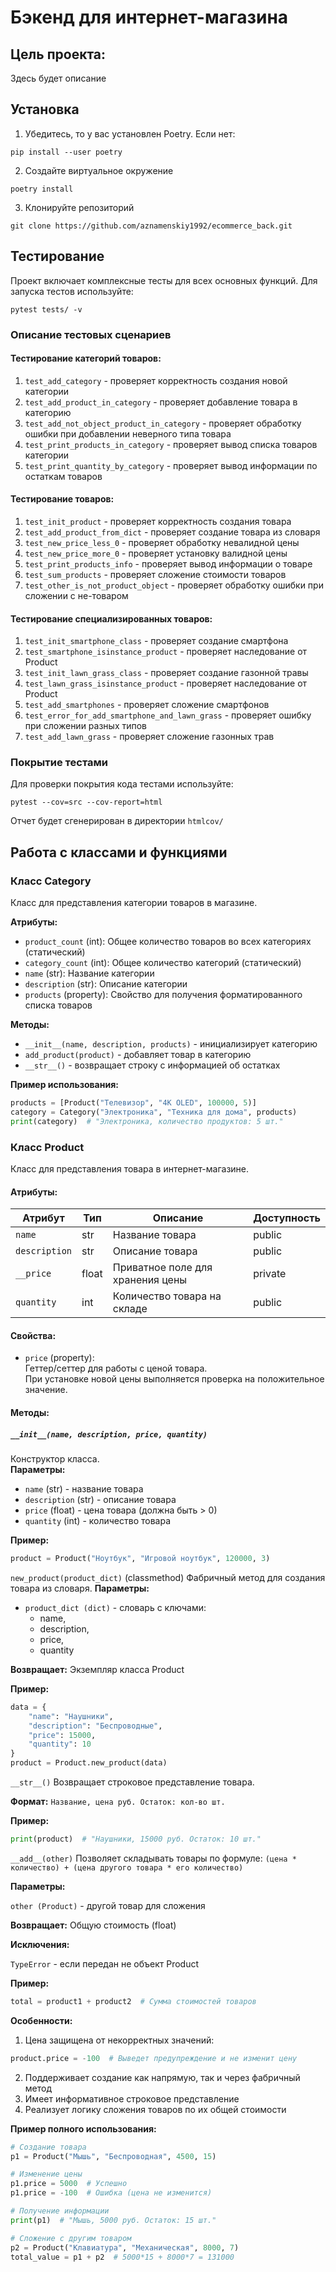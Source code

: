 # Бэкенд для интернет-магазина

## Цель проекта:
Здесь будет описание

## Установка
1. Убедитесь, то у вас установлен Poetry. Если нет:
```
pip install --user poetry
```
2. Создайте виртуальное окружение
```
poetry install
```
3. Клонируйте репозиторий
```
git clone https://github.com/aznamenskiy1992/ecommerce_back.git
```

## Тестирование
Проект включает комплексные тесты для всех основных функций. Для запуска тестов используйте:
```
pytest tests/ -v
```

### Описание тестовых сценариев

#### Тестирование категорий товаров:
1. `test_add_category` - проверяет корректность создания новой категории
2. `test_add_product_in_category` - проверяет добавление товара в категорию
3. `test_add_not_object_product_in_category` - проверяет обработку ошибки при добавлении неверного типа товара
4. `test_print_products_in_category` - проверяет вывод списка товаров категории
5. `test_print_quantity_by_category` - проверяет вывод информации по остаткам товаров

#### Тестирование товаров:
1. `test_init_product` - проверяет корректность создания товара
2. `test_add_product_from_dict` - проверяет создание товара из словаря
3. `test_new_price_less_0` - проверяет обработку невалидной цены
4. `test_new_price_more_0` - проверяет установку валидной цены
5. `test_print_products_info` - проверяет вывод информации о товаре
6. `test_sum_products` - проверяет сложение стоимости товаров
7. `test_other_is_not_product_object` - проверяет обработку ошибки при сложении с не-товаром

#### Тестирование специализированных товаров:
1. `test_init_smartphone_class` - проверяет создание смартфона
2. `test_smartphone_isinstance_product` - проверяет наследование от Product
3. `test_init_lawn_grass_class` - проверяет создание газонной травы
4. `test_lawn_grass_isinstance_product` - проверяет наследование от Product
5. `test_add_smartphones` - проверяет сложение смартфонов
6. `test_error_for_add_smartphone_and_lawn_grass` - проверяет ошибку при сложении разных типов
7. `test_add_lawn_grass` - проверяет сложение газонных трав

### Покрытие тестами
Для проверки покрытия кода тестами используйте:
```
pytest --cov=src --cov-report=html
```
Отчет будет сгенерирован в директории `htmlcov/`

## Работа с классами и функциями

### Класс Category
Класс для представления категории товаров в магазине.

**Атрибуты:**
- `product_count` (int): Общее количество товаров во всех категориях (статический)
- `category_count` (int): Общее количество категорий (статический)
- `name` (str): Название категории
- `description` (str): Описание категории
- `products` (property): Свойство для получения форматированного списка товаров

**Методы:**
- `__init__(name, description, products)` - инициализирует категорию
- `add_product(product)` - добавляет товар в категорию
- `__str__()` - возвращает строку с информацией об остатках

**Пример использования:**
```python
products = [Product("Телевизор", "4K OLED", 100000, 5)]
category = Category("Электроника", "Техника для дома", products)
print(category)  # "Электроника, количество продуктов: 5 шт."
```

### Класс Product

Класс для представления товара в интернет-магазине.

#### Атрибуты:
| Атрибут       | Тип    | Описание                          | Доступность   |
|---------------|--------|-----------------------------------|---------------|
| `name`        | str    | Название товара                   | public        |
| `description` | str    | Описание товара                   | public        |
| `__price`     | float  | Приватное поле для хранения цены  | private       |
| `quantity`    | int    | Количество товара на складе       | public        |

#### Свойства:
- `price` (property):  
  Геттер/сеттер для работы с ценой товара.  
  При установке новой цены выполняется проверка на положительное значение.

#### Методы:

##### `__init__(name, description, price, quantity)`
Конструктор класса.  
**Параметры:**
- `name` (str) - название товара
- `description` (str) - описание товара
- `price` (float) - цена товара (должна быть > 0)
- `quantity` (int) - количество товара

**Пример:**
```python
product = Product("Ноутбук", "Игровой ноутбук", 120000, 3)
```

`new_product(product_dict)` (classmethod)
Фабричный метод для создания товара из словаря.
**Параметры:**

- `product_dict (dict)` - словарь с ключами:
    - name, 
    - description, 
    - price, 
    - quantity

**Возвращает:**
Экземпляр класса Product

**Пример:**
```python
data = {
    "name": "Наушники",
    "description": "Беспроводные",
    "price": 15000,
    "quantity": 10
}
product = Product.new_product(data)
```

`__str__()`
Возвращает строковое представление товара.

**Формат:**
`Название, цена руб. Остаток: кол-во шт.`

**Пример:**
```python
print(product)  # "Наушники, 15000 руб. Остаток: 10 шт."
```

`__add__(other)`
Позволяет складывать товары по формуле:
`(цена * количество) + (цена другого товара * его количество)`

**Параметры:**

`other (Product)` - другой товар для сложения

**Возвращает:**
Общую стоимость (float)

**Исключения:**

`TypeError` - если передан не объект Product

**Пример:**
```python
total = product1 + product2  # Сумма стоимостей товаров
```

**Особенности:**
1. Цена защищена от некорректных значений:
```python
product.price = -100  # Выведет предупреждение и не изменит цену
```
2. Поддерживает создание как напрямую, так и через фабричный метод
3. Имеет информативное строковое представление
4. Реализует логику сложения товаров по их общей стоимости

**Пример полного использования:**
```python
# Создание товара
p1 = Product("Мышь", "Беспроводная", 4500, 15)

# Изменение цены
p1.price = 5000  # Успешно
p1.price = -100  # Ошибка (цена не изменится)

# Получение информации
print(p1)  # "Мышь, 5000 руб. Остаток: 15 шт."

# Сложение с другим товаром
p2 = Product("Клавиатура", "Механическая", 8000, 7)
total_value = p1 + p2  # 5000*15 + 8000*7 = 131000
```

